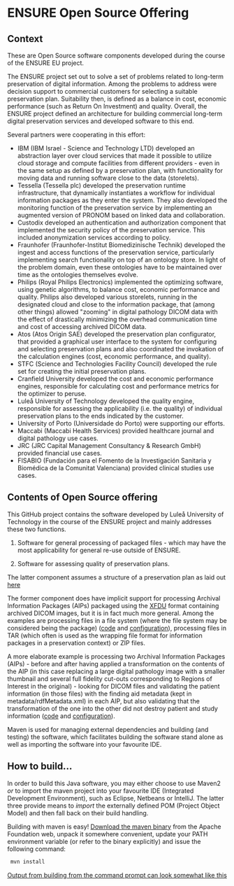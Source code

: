 ENSURE Open Source Offering
===========================

Context
-------
These are Open Source software components developed during the course of the ENSURE EU
project.

The ENSURE project set out to solve a set of problems related to long-term preservation of digital information. Among the problems to address were decision support to commercial customers for selecting a suitable preservation plan. Suitability then, is defined as a balance in cost, economic performance (such as Return On Investment) and quality. Overall, the ENSURE project defined an architecture for building commercial long-term digital preservation services and developed software to this end.

Several partners were cooperating in this effort: 
 - IBM (IBM Israel - Science and Technology LTD) developed an abstraction layer over cloud services that made it possible to utilize cloud storage and compute facilities from different providers - even in the same setup as defined by a preservation plan, with functionality for moving data and running software close to the data (storelets).
 - Tessella (Tessella plc) developed the preservation runtime infrastructure, that dynamically instantiates a workflow for individual information packages as they enter the system. They also developed the monitoring function of the preservation service by implementing an augmented version of PRONOM based on linked data and collaboration.
 - Custodix developed an authentication and authorization component that implemented the security policy of the preservation service. This included anonymization services according to policy.
 - Fraunhofer (Fraunhofer-Institut Biomedizinische Technik) developed the ingest and access functions of the preservation service, particularly implementing search functionality on top of an ontology store. In light of the problem domain, even these ontologies have to be maintained over time as the ontologies themselves evolve.
 - Philips (Royal Philips Electronics) implemented the optimizing software, using genetic algorithms, to balance cost, economic performance and quality. Philips also developed various storelets, running in the designated cloud and close to the information package, that (among other things) allowed "zooming" in digital pathology DICOM data with the effect of drastically minimizing the overhead communication time and cost of accessing archived DICOM data.
 - Atos (Atos Origin SAE) developed the preservation plan configurator, that provided a graphical user interface to the system for configuring and selecting preservation plans and also coordinated the invokation of the calculation engines (cost, economic performance, and quality).
 - STFC (Science and Technologies Facility Council) developed the rule set for creating the initial preservation plans.
 - Cranfield University developed the cost and economic performance engines, responsible for calculating cost and performance metrics for the optimizer to peruse.
 - Luleå University of Technology developed the quality engine, responsible for assessing the applicability (i.e. the quality) of individual preservation plans to the ends indicated by the customer.
 - University of Porto (Universidade do Porto) were supporting our efforts.
 - Maccabi (Maccabi Health Services) provided healthcare journal and digital pathology use cases.
 - JRC (JRC Capital Management Consultancy & Research GmbH) provided financial use cases.
 - FISABIO (Fundación para el Fomento de la Investigación Sanitaria y Biomédica de la Comunitat Valenciana) provided clinical studies use cases.
   
Contents of Open Source offering
--------------------------------
This GitHub project contains the software developed by Luleå University of Technology in the course of the ENSURE project and mainly addresses these two functions.

1. Software for general processing of packaged files - which may have the most applicability for general re-use outside of ENSURE.
   
2. Software for assessing quality of preservation plans.

The latter component assumes a structure of a preservation plan as laid out 
[here](./doc/QualityEnginePlanModel.png)

The former component does have implicit support for processing Archival Information Packages (AIPs) packaged using the [XFDU](http://www.dcc.ac.uk/resources/external/xml-formatted-data-unit-xfdu) format containing archived DICOM images, but it is in fact much more general. Among the examples are processing files in a file system (where the file system may be considered being the package) ([code](./packproc/packproc-fs/src/test/java/eu/ensure/packproc/ProcessingTest.java) and [configuration](./packproc/packproc-fs/src/test/resources/eu/ensure/packproc/filesystem-processing-configuration.xml)), processing files in TAR (which often is used as the wrapping file format for information packages in a preservation context) or ZIP files.

A more elaborate example is processing two Archival Information Packages (AIPs) - before and after having applied a transformation on the contents of the AIP (in this case replacing a large digital pathology image with a smaller thumbnail and several full fidelity cut-outs corresponding to Regions of Interest in the original) - looking for DICOM files and validating the patient information (in those files) with the finding aid metadata (kept in metadata/rdfMetadata.xml) in each AIP, but also validating that the transformation of the one into the other did not destroy patient and study information  ([code](./packvalid/src/test/java/eu/ensure/packvalid/ProcessingTest.java) and [configuration](./packvalid/src/test/resources/eu/ensure/packvalid/test-configuration.xml)).

Maven is used for managing external dependencies and building (and testing) the software, which facilitates building the software stand alone as well as importing the software into your favourite IDE.

How to build...
---------------
In order to build this Java software, you may either choose to use Maven2 *or* to import the maven project into your favourite IDE (Integrated Development Environment), such as Eclipse, Netbeans or IntelliJ. The latter three provide means to _import_ the externally defined POM (Project Object Model) and then fall back on their build handling.

Building with maven is easy! [Download the maven binary](http://maven.apache.org/download.cgi) from the Apache Foundation web, unpack it somewhere convenient, update your PATH environment variable (or refer to the binary explicitly) and issue the following command:
```sh
 mvn install
```
[Output from building from the command prompt can look somewhat like this](./doc/howto_build_from_os_prompt.txt) 


   
